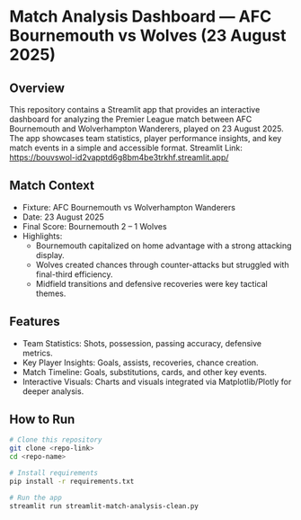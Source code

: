 # Match Analysis Dashboard — AFC Bournemouth vs Wolves (23 August 2025)

## Overview
This repository contains a Streamlit app that provides an interactive dashboard for analyzing the Premier League match between AFC Bournemouth and Wolverhampton Wanderers, played on 23 August 2025. The app showcases team statistics, player performance insights, and key match events in a simple and accessible format.
Streamlit Link: https://bouvswol-id2vapptd6g8bm4be3trkhf.streamlit.app/

## Match Context
- Fixture: AFC Bournemouth vs Wolverhampton Wanderers  
- Date: 23 August 2025  
- Final Score: Bournemouth 2 – 1 Wolves  
- Highlights:  
  - Bournemouth capitalized on home advantage with a strong attacking display.  
  - Wolves created chances through counter-attacks but struggled with final-third efficiency.  
  - Midfield transitions and defensive recoveries were key tactical themes.  

## Features
- Team Statistics: Shots, possession, passing accuracy, defensive metrics.  
- Key Player Insights: Goals, assists, recoveries, chance creation.  
- Match Timeline: Goals, substitutions, cards, and other key events.  
- Interactive Visuals: Charts and visuals integrated via Matplotlib/Plotly for deeper analysis.  

## How to Run
```bash
# Clone this repository
git clone <repo-link>
cd <repo-name>

# Install requirements
pip install -r requirements.txt  

# Run the app
streamlit run streamlit-match-analysis-clean.py
